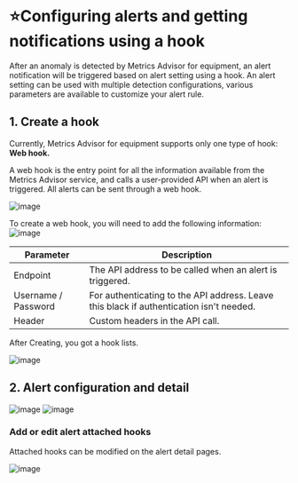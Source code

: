# ⭐Configuring alerts and getting notifications using a hook

After an anomaly is detected by Metrics Advisor for equipment, an alert notification will be triggered based on alert setting using a hook. An alert setting can be used with multiple detection configurations, various parameters are available to customize your alert rule.

## 1. Create a hook

Currently, Metrics Advisor for equipment supports only one type of hook: **Web hook.**

A web hook is the entry point for all the information available from the Metrics Advisor service, and calls a user-provided API when an alert is triggered. All alerts can be sent through a web hook.

![image](https://user-images.githubusercontent.com/36343326/176588851-4f6c3e5c-dfb7-4500-854b-07552cfb0689.png)

To create a web hook, you will need to add the following information:
![image](https://user-images.githubusercontent.com/36343326/176589224-644b7bf0-565f-4c38-aa7d-53ae9929aa98.png)


| Parameter           | Description                                                  |
| ------------------- | ------------------------------------------------------------ |
| Endpoint            | The API address to be called when an alert is triggered.     |
| Username / Password | For authenticating to the API address. Leave this black if authentication isn't needed. |
| Header              | Custom headers in the API call.                              |

After Creating, you got a hook lists.

![image](https://user-images.githubusercontent.com/36343326/176588951-7211f100-dfca-4732-9080-2fea67ecf374.png)

## 2. Alert configuration and detail

![image](https://user-images.githubusercontent.com/36343326/176591650-a9007c26-a009-4a30-8d06-d30a6f90bb47.png)
![image](https://user-images.githubusercontent.com/36343326/176591665-53329e17-851a-4ecd-bbe3-ab344d039561.png)

### Add or edit alert attached hooks

Attached hooks can be modified on the alert detail pages.

![image](https://user-images.githubusercontent.com/36343326/176591680-a4d31a3f-bd5b-49ca-9179-ac1c6806ffaf.png)
